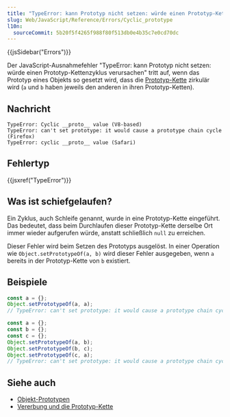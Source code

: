 ```yaml
---
title: "TypeError: kann Prototyp nicht setzen: würde einen Prototyp-Kettenzyklus verursachen"
slug: Web/JavaScript/Reference/Errors/Cyclic_prototype
l10n:
  sourceCommit: 5b20f5f4265f988f80f513db0e4b35c7e0cd70dc
---
```


{{jsSidebar("Errors")}}

Der JavaScript-Ausnahmefehler "TypeError: kann Prototyp nicht setzen: würde einen Prototyp-Kettenzyklus verursachen" tritt auf, wenn das Prototyp eines Objekts so gesetzt wird, dass die [Prototyp-Kette](/de/docs/Learn_web_development/Extensions/Advanced_JavaScript_objects/Object_prototypes#the_prototype_chain) zirkulär wird (`a` und `b` haben jeweils den anderen in ihren Prototyp-Ketten).

## Nachricht

```plain
TypeError: Cyclic __proto__ value (V8-based)
TypeError: can't set prototype: it would cause a prototype chain cycle (Firefox)
TypeError: cyclic __proto__ value (Safari)
```

## Fehlertyp

{{jsxref("TypeError")}}

## Was ist schiefgelaufen?

Ein Zyklus, auch Schleife genannt, wurde in eine Prototyp-Kette eingeführt. Das bedeutet, dass beim Durchlaufen dieser Prototyp-Kette derselbe Ort immer wieder aufgerufen würde, anstatt schließlich `null` zu erreichen.

Dieser Fehler wird beim Setzen des Prototyps ausgelöst. In einer Operation wie `Object.setPrototypeOf(a, b)` wird dieser Fehler ausgegeben, wenn `a` bereits in der Prototyp-Kette von `b` existiert.

## Beispiele

```js example-bad
const a = {};
Object.setPrototypeOf(a, a);
// TypeError: can't set prototype: it would cause a prototype chain cycle
```

```js example-bad
const a = {};
const b = {};
const c = {};
Object.setPrototypeOf(a, b);
Object.setPrototypeOf(b, c);
Object.setPrototypeOf(c, a);
// TypeError: can't set prototype: it would cause a prototype chain cycle
```

## Siehe auch

- [Objekt-Prototypen](/de/docs/Learn_web_development/Extensions/Advanced_JavaScript_objects/Object_prototypes)
- [Vererbung und die Prototyp-Kette](/de/docs/Web/JavaScript/Inheritance_and_the_prototype_chain)

